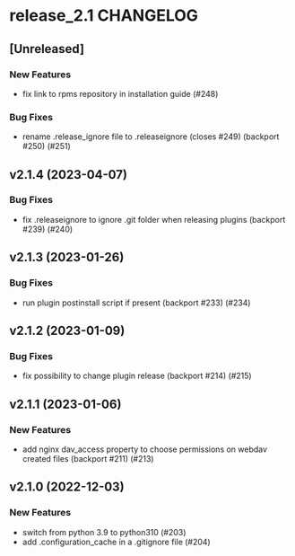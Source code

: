 # release_2.1 CHANGELOG

## [Unreleased]

### New Features

- fix link to rpms repository in installation guide (#248)

### Bug Fixes

- rename .release_ignore file to .releaseignore (closes #249) (backport #250) (#251)

## v2.1.4 (2023-04-07)

### Bug Fixes

- fix .releaseignore to ignore .git folder when releasing plugins (backport #239) (#240)

## v2.1.3 (2023-01-26)

### Bug Fixes

- run plugin postinstall script if present (backport #233) (#234)

## v2.1.2 (2023-01-09)

### Bug Fixes

- fix possibility to change plugin release (backport #214) (#215)

## v2.1.1 (2023-01-06)

### New Features

- add nginx dav_access property to choose permissions on webdav created files (backport #211) (#213)

## v2.1.0 (2022-12-03)

### New Features

- switch from python 3.9 to python310 (#203)
- add .configuration_cache in a .gitignore file (#204)


